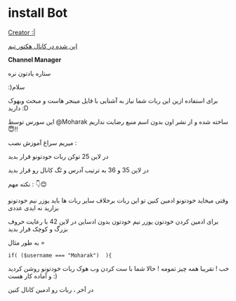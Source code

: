 
# install Bot


[Creator :|](https://telegram.me/Moharak)

[اپن شده در کانال هکتور تیم](https://t.me/hektor_tm)


<b>Channel Manager</b>


ستاره یادتون نره




:)سلام


برای استفاده ازین این ربات شما نیاز به آشنایی با فایل مینجر هاست و مبحث وبهوک دارید :D

این سورس توسط @Moharak 
ساخته شده و از نشر اون بدون اسم منبع رضایت نداریم 😇‼️

میریم سراغ آموزش نصب :

در لاین 25 توکن ربات خودتونو قرار بدید

در لاین 35 و 36 به ترتیب آدرس و تَگ کانال رو قرار بدید

نکته مهم : 👇😊

وقتی میخاید خودتونو ادمین کنین تو این ربات برخلاف سایر ربات ها باید یوزر نیم خودتونو بزارید نه ایدی عددی 

برای ادمین کردن خودتون یوزر نیم خودتون بدون ادساین در لاین 42 با رعایت حروف بزرگ و کوچک قرار بدید

به طور مثال =

	if( ($username === "Moharak")  ){

خب ! تقریبا همه چیز تمومه ! حالا شما با ست کردن وب هوک ربات خودتونو روشن کردید و آماده کار هست :)

در آخر ، ربات رو ادمین کانال کنین
